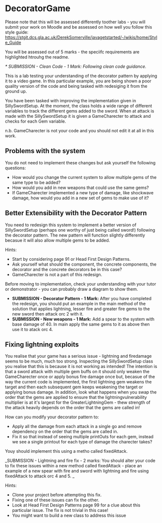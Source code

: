 # DecoratorGame
Please note that this will be assessed differently toother labs - you will submit your work on Moodle and be assessed on how well you follow this style guide:
https://stgit.dcs.gla.ac.uk/DerekSomerville/javagetstarted/-/wikis/home/Style_Guide

You will be assessed out of 5 marks - the speciifc requirements are highlighted htrouhg the readme.

_* SUBMISSION - Clean Code - 1 Mark: Following clean code guidance._



This is a lab testing your understanding of the decorator pattern by applying it to a video game. In this particular example, you are being shown a poor quality version of the code and being tasked with redesiging it from the ground up. 

You have been tasked with improving the implementation given in SillySwordSetup. At the moment, the class holds a wide range of different variables to track the different gems added to the sword. When at attack is made with the SillySwordSetup it is given a GameCharecter to attack and checks for each Gem variable.

n.b. GameCharecter is not your code and you should not edit it at all in this work.

## Problems with the system
You do not need to implement these changes but ask yourself the following questions:
* How would you change the current system to allow multiple gems of the same type to be added?
* How would you add in new weapons that could use the same gems?
* If GameCharecter implemented a new type of damage, like shockwave damage, how would you add in a new set of gems to make use of it?


## Better Extensibility with the Decorator Pattern
You need to redesign this system to implement a better version of SillySwordSetup (perhaps one worthy of just being called sword!) following the decorator pattern. The new pattern will function slightly differently becasue it will also allow multiple gems to be added. 

Hints:
* Start by considering page 91 or Head First Design Patterns. 
* Ask yourself what should the component, the concrete components, the decorator and the concrete decorators be in this case?
* GameCharecter is not a part of this redesign.

Before moving to implementation, check your understanding with your tutor or demonstrator - you can probably draw a diagram to show them.


* **SUBMISSION - Decorator Pattern - 1 Mark:** After you have completed the redesign, you should put an example in the main method of the solution that applies lightning, lesser fire and greater fire gems to the new sword then attack orc 2 with it.
* **SUBMISSION - New weapons - 1 Mark:** Add a spear to the system with base damage of 40. In main apply the same gems to it as above then use it to atack orc 4.
  

## Fixing lightning exploits

You realise that your game has a serious issue - lightning and firedamage seems to be much, much too strong. Inspecting the SillySwordSetup class you realise that this is because it is not working as intended! The intention is that a sword attack with multiple gem buffs on it should only weaken the GameCharecter once or apply bonus fire damage once but, becasue of the way the current code is implemented, the first lightning gem weakens the target and then each subsequent gem keeps weakening the target or applying bonus damage. In addition, look what happens when you swap the order that the gems are applied to ensure that the lightningvulnerability multiplier is at it's largest for the GreaterLightningGem - thew strength of the attack heavily depends on the order that the gems are called in!

How can you modify your decorator pattern to:
* Apply all the damage from each attack in a single go and remove dependency on the order that the gems are called in. 
* Fix it so that instead of seeing multiple printOuts for each gem, instead we see a single printout for each type of damage the charecter takes?

Youy should implement this using a metho called fixedAttack.

_SUBMISSION - Lightning and fire fix - 2 marks: You should alter your code to fix these issues within a new method called fixedAttack - place an example of a new spear with fire and sword with lightning and fire using fixedAttack to attack orc 4 and 5. _



Hints:
* Clone your project before attempting this fix.
* Fixing one of these issues can fix the other.
* Look at Head First Design Patterns page 99 for a clue about this particular issue. The fix is not trivial in this case!
* You might want to build a new class to address this issue

